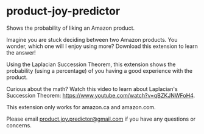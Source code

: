 # product-joy-predictor

Shows the probability of liking an Amazon product.

Imagine you are stuck deciding between two Amazon products. You wonder, which one will I enjoy using more? Download this extension to learn the answer! 

Using the Laplacian Succession Theorem, this extension shows the probability (using a percentage) of you having a good experience with the product.

Curious about the math? Watch this video to learn about Laplacian's Succession Theorem: https://www.youtube.com/watch?v=qBZKJNWFoH4.

This extension only works for amazon.ca and amazon.com.

Please email product.joy.predictor@gmail.com if you have any questions or concerns.

